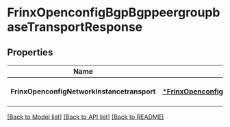 # FrinxOpenconfigBgpBgppeergroupbaseTransportResponse

## Properties
Name | Type | Description | Notes
------------ | ------------- | ------------- | -------------
**FrinxOpenconfigNetworkInstancetransport** | [***FrinxOpenconfigBgpBgppeergroupbaseTransport**](frinx.openconfig.bgp.bgppeergroupbase.Transport.md) |  | [optional] [default to null]

[[Back to Model list]](../README.md#documentation-for-models) [[Back to API list]](../README.md#documentation-for-api-endpoints) [[Back to README]](../README.md)



